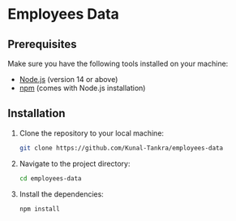 # Employees Data

## Prerequisites

Make sure you have the following tools installed on your machine:

- [Node.js](https://nodejs.org/) (version 14 or above)
- [npm](https://www.npmjs.com/) (comes with Node.js installation)

## Installation

1. Clone the repository to your local machine:

    ```bash
    git clone https://github.com/Kunal-Tankra/employees-data
    ```

2. Navigate to the project directory:

    ```bash
    cd employees-data
    ```

3. Install the dependencies:

    ```bash
    npm install
    ```
